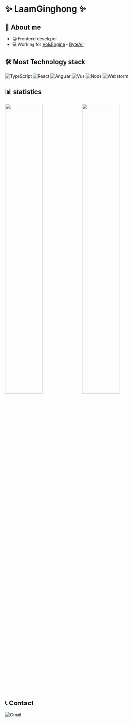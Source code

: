 # ✨ LaamGinghong ✨

## 👋 About me

- 😀 Frontend developer
- 💻 Working for [VolcEngine](https://www.volcengine.com/) - [ByteAir](https://www.volcengine.com/product/rec)

## 🛠 Most Technology stack

![TypeScript](https://img.shields.io/badge/-TypeScript-333333?style=flat&logo=typescript)
![React](https://img.shields.io/badge/-React-333333?style=flat&logo=react)
![Angular](https://img.shields.io/badge/-Angular-333333?style=flat&logo=angular&logoColor=C3002F)
![Vue](https://img.shields.io/badge/-Vue-333333?style=flat&logo=vue.js)
![Node](https://img.shields.io/badge/-Node-333333?style=flat&logo=node.js)
![Webstorm](https://img.shields.io/badge/-Webstorm-333333?style=flat&logo=webstorm)

## 📊 statistics

<p>
  <img align="center" width="49.5%" src="https://github-readme-stats.vercel.app/api?username=LaamGinghong&show_icons=true&count_private=true&theme=buefy" />
  <img align="center" width="49.5%" src="https://github-readme-stats.vercel.app/api/top-langs/?username=LaamGinghong&layout=compact&hide=html,vue,shell"/>
</p> 

## 📞 Contact

![Gmail](https://img.shields.io/badge/-laamginghong1996@gmail.com-333333?style=flat&logo=Gmail)
